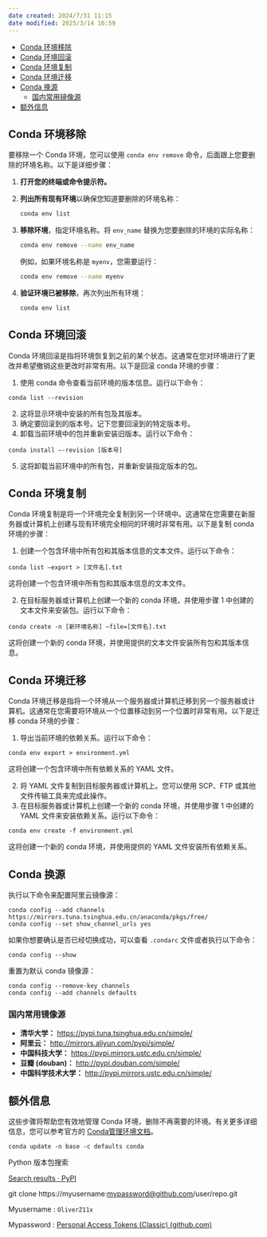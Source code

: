 ```yaml
---
date created: 2024/7/31 11:15
date modified: 2025/3/14 16:59
---
```

- [Conda 环境移除](#Conda%20%E7%8E%AF%E5%A2%83%E7%A7%BB%E9%99%A4)
- [Conda 环境回滚](#Conda%20%E7%8E%AF%E5%A2%83%E5%9B%9E%E6%BB%9A)
- [Conda 环境复制](#Conda%20%E7%8E%AF%E5%A2%83%E5%A4%8D%E5%88%B6)
- [Conda 环境迁移](#Conda%20%E7%8E%AF%E5%A2%83%E8%BF%81%E7%A7%BB)
- [Conda 换源](#Conda%20%E6%8D%A2%E6%BA%90)
	- [国内常用镜像源](#%E5%9B%BD%E5%86%85%E5%B8%B8%E7%94%A8%E9%95%9C%E5%83%8F%E6%BA%90)
- [额外信息](#%E9%A2%9D%E5%A4%96%E4%BF%A1%E6%81%AF)

## Conda 环境移除

要移除一个 Conda 环境，您可以使用 `conda env remove` 命令，后面跟上您要删除的环境名称。以下是详细步骤：

1. **打开您的终端或命令提示符。**
2. **列出所有现有环境**以确保您知道要删除的环境名称：

   ```bash
   conda env list
   ```

3. **移除环境**，指定环境名称。将 `env_name` 替换为您要删除的环境的实际名称：

   ```bash
   conda env remove --name env_name
   ```

   例如，如果环境名称是 `myenv`，您需要运行：

   ```bash
   conda env remove --name myenv
   ```

4. **验证环境已被移除**，再次列出所有环境：

   ```bash
   conda env list
   ```

## Conda 环境回滚

Conda 环境回滚是指将环境恢复到之前的某个状态。这通常在您对环境进行了更改并希望撤销这些更改时非常有用。以下是回滚 conda 环境的步骤：

1. 使用 conda 命令查看当前环境的版本信息。运行以下命令：

```shell
conda list --revision
```

2. 这将显示环境中安装的所有包及其版本。
3. 确定要回滚到的版本号。记下您要回滚到的特定版本号。
4. 卸载当前环境中的包并重新安装旧版本。运行以下命令：

```shell
conda install —-revision [版本号]
```

5. 这将卸载当前环境中的所有包，并重新安装指定版本的包。

## Conda 环境复制

Conda 环境复制是将一个环境完全复制到另一个环境中。这通常在您需要在新服务器或计算机上创建与现有环境完全相同的环境时非常有用。以下是复制 conda 环境的步骤：

1. 创建一个包含环境中所有包和其版本信息的文本文件。运行以下命令：

```shell
conda list —export > [文件名].txt
```

这将创建一个包含环境中所有包和其版本信息的文本文件。

2. 在目标服务器或计算机上创建一个新的 conda 环境，并使用步骤 1 中创建的文本文件来安装包。运行以下命令：

```shell
conda create -n [新环境名称] —file=[文件名].txt
```

这将创建一个新的 conda 环境，并使用提供的文本文件安装所有包和其版本信息。

## Conda 环境迁移

Conda 环境迁移是指将一个环境从一个服务器或计算机迁移到另一个服务器或计算机。这通常在您需要将环境从一个位置移动到另一个位置时非常有用。以下是迁移 conda 环境的步骤：

1. 导出当前环境的依赖关系。运行以下命令：

```shell
conda env export > environment.yml
```

这将创建一个包含环境中所有依赖关系的 YAML 文件。

2. 将 YAML 文件复制到目标服务器或计算机上。您可以使用 SCP、FTP 或其他文件传输工具来完成此操作。
3. 在目标服务器或计算机上创建一个新的 conda 环境，并使用步骤 1 中创建的 YAML 文件来安装依赖关系。运行以下命令：

```shell
conda env create -f environment.yml
```

这将创建一个新的 conda 环境，并使用提供的 YAML 文件安装所有依赖关系。

## Conda 换源

执行以下命令来配置阿里云镜像源：

```shell
conda config --add channels https://mirrors.tuna.tsinghua.edu.cn/anaconda/pkgs/free/
conda config --set show_channel_urls yes
```

如果你想要确认是否已经切换成功，可以查看 `.condarc` 文件或者执行以下命令：

```shell
conda config --show
```

重置为默认 conda 镜像源：

```shell
conda config --remove-key channels
conda config --add channels defaults
```

### 国内常用镜像源

- **清华大学：** https://pypi.tuna.tsinghua.edu.cn/simple/
- **阿里云：** http://mirrors.aliyun.com/pypi/simple/
- **中国科技大学：** https://pypi.mirrors.ustc.edu.cn/simple/
- **豆瓣 (douban)：** http://pypi.douban.com/simple/
- **中国科学技术大学：** http://pypi.mirrors.ustc.edu.cn/simple/

## 额外信息

这些步骤将帮助您有效地管理 Conda 环境，删除不再需要的环境。有关更多详细信息，您可以参考官方的 [Conda管理环境文档](https://docs.conda.io/projects/conda/en/latest/user-guide/tasks/manage-environments.html#removing-an-environment)。

```shell
conda update -n base -c defaults conda
```

Python 版本包搜索

[Search results · PyPI](https://pypi.org/search/)

git clone https://myusername:mypassword@github.com/user/repo.git

Myusername : `OliverZ11x`

Mypassword : [Personal Access Tokens (Classic) (github.com)](https://github.com/settings/tokens)
